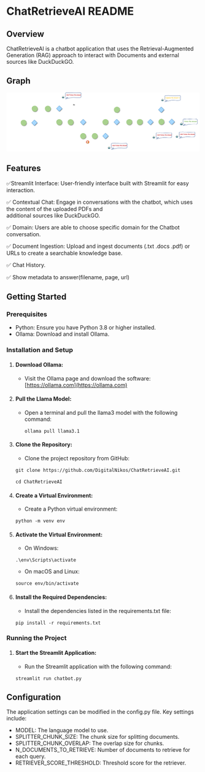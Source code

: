 # ChatRetrieveAI README

## Overview

ChatRetrieveAI is a chatbot application that uses the Retrieval-Augmented Generation (RAG) approach to interact with Documents and external sources like DuckDuckGO.

## Graph

![Graph](./graph_img/graph.png)

## Features

✅Streamlit Interface: User-friendly interface built with Streamlit for easy interaction.

✅ Contextual Chat: Engage in conversations with the chatbot, which uses the content of the uploaded PDFs and  
 additional sources like DuckDuckGO.

✅ Domain: Users are able to choose specific domain for the Chatbot conversation.

✅ Document Ingestion: Upload and ingest documents (.txt .docs .pdf) or URLs to create a searchable knowledge base.

✅ Chat History.

✅ Show metadata to answer(filename, page, url)

## Getting Started

### Prerequisites

- Python: Ensure you have Python 3.8 or higher installed.
- Ollama: Download and install Ollama.

### Installation and Setup

1. #### Download Ollama:
   - Visit the Ollama page and download the software:
     [https://ollama.com](https://ollama.com)
2. #### Pull the Llama Model:
   - Open a terminal and pull the llama3 model with the following command:
     ```
     ollama pull llama3.1
     ```
3. #### Clone the Repository:
   - Clone the project repository from GitHub:
   ```
   git clone https://github.com/DigitalNikos/ChatRetrieveAI.git
   ```
   ```
   cd ChatRetrieveAI
   ```
4. #### Create a Virtual Environment:
   - Create a Python virtual environment:
   ```
   python -m venv env
   ```
5. #### Activate the Virtual Environment:
   - On Windows:
   ```
   .\env\Scripts\activate
   ```
   - On macOS and Linux:
   ```
   source env/bin/activate
   ```
6. #### Install the Required Dependencies:
   - Install the dependencies listed in the requirements.txt file:
   ```
   pip install -r requirements.txt
   ```

### Running the Project

1. #### Start the Streamlit Application:
   - Run the Streamlit application with the following command:
   ```
   streamlit run chatbot.py
   ```

## Configuration

The application settings can be modified in the config.py file. Key settings include:

- MODEL: The language model to use.
- SPLITTER_CHUNK_SIZE: The chunk size for splitting documents.
- SPLITTER_CHUNK_OVERLAP: The overlap size for chunks.
- N_DOCUMENTS_TO_RETRIEVE: Number of documents to retrieve for each query.
- RETRIEVER_SCORE_THRESHOLD: Threshold score for the retriever.
